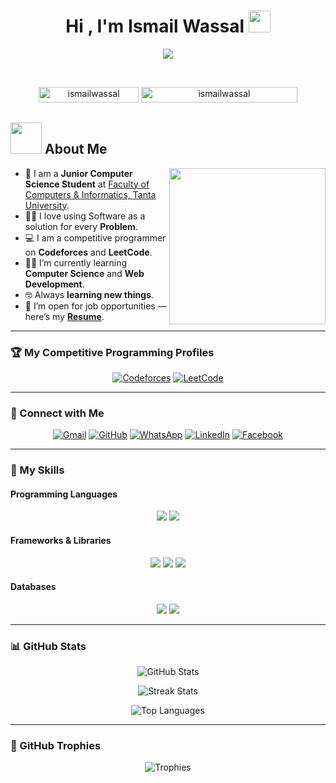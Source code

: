 <h1 align="center">Hi , I'm Ismail Wassal <img src="https://media.giphy.com/media/hvRJCLFzcasrR4ia7z/giphy.gif" width="35"></h1>
<p align="center">
  <a href="https://github.com/DenverCoder1/readme-typing-svg">
    <img src="https://readme-typing-svg.herokuapp.com?font=Time+New+Roman&color=%23C8BE25&size=25&center=true&vCenter=true&width=600&height=100&lines=Junior+Computer+Science+Student;Competitive+Programmer;Always+learning+new+things">
  </a>
</p>

<br>

<p align="center"> 
  <img src="https://komarev.com/ghpvc/?username=ismailwassal&label=Profile%20views&color=0047AB&style=plastic" alt="ismailwassal" height="25px" width="160px"/> 
  <a href="https://commits.top/egypt.html" target="_blank">
    <img src="https://enfsgag3ayy6w9q.m.pipedream.net/&style=plastic" alt="ismailwassal" height="25px" width="250px"/> 
  </a>
</p>

## <picture><img src="https://github.com/7oSkaaa/7oSkaaa/blob/main/Images/about_me.gif?raw=true" width="50px"></picture> About Me

<picture><img align="right" src="https://github.com/7oSkaaa/7oSkaaa/blob/main/Images/Right_Side.gif?raw=true" width="250px"></picture>

- :school: I am a **Junior Computer Science Student** at [Faculty of Computers & Informatics, Tanta University](https://ci.tanta.edu.eg/).  
- :technologist: I love using Software as a solution for every **Problem**.  
- :computer: I am a competitive programmer on **Codeforces** and **LeetCode**.  
- :student: I’m currently learning **Computer Science** and **Web Development**.  
- :nerd_face: Always **learning new things**.  
- :thinking: I’m open for job opportunities — here’s my [**Resume**](#).

---

### 🏆 My Competitive Programming Profiles

<p align="center">
  <a href="https://codeforces.com/profile/ismaeelwassal"><img src="https://img.icons8.com/external-tal-revivo-shadow-tal-revivo/50/000000/external-codeforces-programming-competitions-and-contests-programming-community-logo-shadow-tal-revivo.png" alt="Codeforces"/></a>
  <a href="https://leetcode.com/u/wassal"><img src="https://img.icons8.com/external-tal-revivo-shadow-tal-revivo/50/000000/external-level-up-your-coding-skills-and-quickly-land-a-job-logo-shadow-tal-revivo.png" alt="LeetCode"/></a>  
</p>

---

### 🤝 Connect with Me

<p align="center">
  <a href="mailto:esmailwassal456@gmail.com"><img src="https://img.shields.io/badge/gmail-%23EA4335.svg?style=plastic&logo=gmail&logoColor=white" alt="Gmail"/></a>
  <a href="https://github.com/ismailwassal"><img src="https://img.shields.io/badge/github-%23181717.svg?style=plastic&logo=github&logoColor=white" alt="GitHub"/></a>
  <a href="https://wa.me/201154868682"><img src="https://img.shields.io/badge/whatsapp-%2325D366.svg?style=plastic&logo=whatsapp&logoColor=white" alt="WhatsApp"/></a>
  <a href="https://www.linkedin.com/in/ismail-wassal-8514012a8/"><img src="https://img.shields.io/badge/linkedin-%230A66C2.svg?style=plastic&logo=linkedin&logoColor=white" alt="LinkedIn"/></a>
  <a href="https://www.facebook.com/ismaeel.wassal.AboAmer/"><img src="https://img.shields.io/badge/facebook-%231877F2.svg?style=plastic&logo=facebook&logoColor=white" alt="Facebook"/></a>
</p>

---

### 🚀 My Skills

#### Programming Languages
<p align="center">
  <a href="https://www.cplusplus.com/"><img src="https://img.shields.io/badge/C++-%2300599C.svg?style=plastic&logo=c%2B%2B&logoColor=white"/></a>
  <a href="https://www.python.org/"><img src="https://img.shields.io/badge/Python-%2314354C.svg?style=plastic&logo=python&logoColor=white"/></a>
</p>

#### Frameworks & Libraries
<p align="center">
  <a href="https://dotnet.microsoft.com/"><img src="https://img.shields.io/badge/.NET-%23512BD4.svg?style=plastic&logo=dotnet&logoColor=white"/></a>
  <a href="https://pytorch.org/"><img src="https://img.shields.io/badge/PyTorch-%23EE4C2C.svg?style=plastic&logo=pytorch&logoColor=white"/></a>
  <a href="https://react.dev/"><img src="https://img.shields.io/badge/React-%2361DAFB.svg?style=plastic&logo=react&logoColor=black"/></a>
</p>

#### Databases
<p align="center">
  <a href="https://www.mysql.com/"><img src="https://img.shields.io/badge/MySQL-%234479A1.svg?style=plastic&logo=mysql&logoColor=white"/></a>
  <a href="https://www.mongodb.com/"><img src="https://img.shields.io/badge/MongoDB-%2347A248.svg?style=plastic&logo=mongodb&logoColor=white"/></a>
</p>

---

### 📊 GitHub Stats

<p align="center">
  <img src="https://github-readme-stats.vercel.app/api?username=ismailwassal&theme=tokyonight&show_icons=true&count_private=true" alt="GitHub Stats" />
</p>

<p align="center">
  <img src="https://github-readme-streak-stats.herokuapp.com/?user=ismailwassal&theme=tokyonight" alt="Streak Stats" />
</p>

<p align="center">
  <img src="https://github-readme-stats.vercel.app/api/top-langs/?username=ismailwassal&layout=compact&theme=tokyonight" alt="Top Languages" />
</p>

---

### 🏅 GitHub Trophies

<p align="center">
  <img src="https://github-profile-trophy.vercel.app/?username=ismailwassal&theme=tokyonight&row=1&column=6" alt="Trophies" />
</p>



